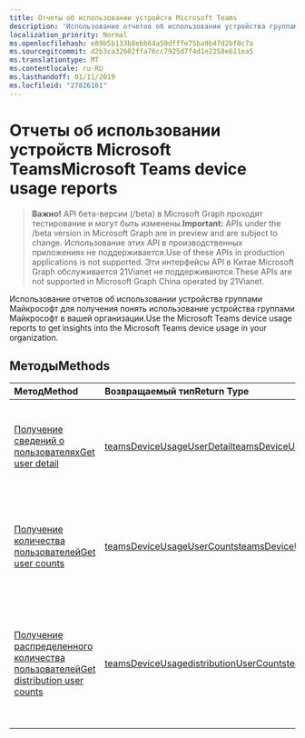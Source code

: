 ```yaml
---
title: Отчеты об использовании устройств Microsoft Teams
description: 'Использование отчетов об использовании устройства группами Майкрософт для получения понять использование устройства группами Майкрософт в вашей организации. '
localization_priority: Normal
ms.openlocfilehash: e89b5b133b8ebb64a59dfffe75ba9b47d2bf0c7a
ms.sourcegitcommit: d2b3ca32602ffa76cc7925d7f4d1e2258e611ea5
ms.translationtype: MT
ms.contentlocale: ru-RU
ms.lasthandoff: 01/11/2019
ms.locfileid: "27826161"
---
```

# <a name="microsoft-teams-device-usage-reports"></a><span data-ttu-id="03720-103">Отчеты об использовании устройств Microsoft Teams</span><span class="sxs-lookup"><span data-stu-id="03720-103">Microsoft Teams device usage reports</span></span>

> <span data-ttu-id="03720-104">**Важно!** API бета-версии (/beta) в Microsoft Graph проходят тестирование и могут быть изменены.</span><span class="sxs-lookup"><span data-stu-id="03720-104">**Important:** APIs under the /beta version in Microsoft Graph are in preview and are subject to change.</span></span> <span data-ttu-id="03720-105">Использование этих API в производственных приложениях не поддерживается.</span><span class="sxs-lookup"><span data-stu-id="03720-105">Use of these APIs in production applications is not supported.</span></span> <span data-ttu-id="03720-106">Эти интерфейсы API в Китае Microsoft Graph обслуживается 21Vianet не поддерживаются.</span><span class="sxs-lookup"><span data-stu-id="03720-106">These APIs are not supported in Microsoft Graph China operated by 21Vianet.</span></span>

<span data-ttu-id="03720-107">Использование отчетов об использовании устройства группами Майкрософт для получения понять использование устройства группами Майкрософт в вашей организации.</span><span class="sxs-lookup"><span data-stu-id="03720-107">Use the Microsoft Teams device usage reports to get insights into the Microsoft Teams device usage in your organization.</span></span> 

## <a name="methods"></a><span data-ttu-id="03720-108">Методы</span><span class="sxs-lookup"><span data-stu-id="03720-108">Methods</span></span>

| <span data-ttu-id="03720-109">Метод</span><span class="sxs-lookup"><span data-stu-id="03720-109">Method</span></span>                                   | <span data-ttu-id="03720-110">Возвращаемый тип</span><span class="sxs-lookup"><span data-stu-id="03720-110">Return Type</span></span>                              | <span data-ttu-id="03720-111">Описание</span><span class="sxs-lookup"><span data-stu-id="03720-111">Description</span></span>                              |
| :--------------------------------------- | :--------------------------------------- | :--------------------------------------- |
| [<span data-ttu-id="03720-112">Получение сведений о пользователях</span><span class="sxs-lookup"><span data-stu-id="03720-112">Get user detail</span></span>](../api/reportroot-getteamsdeviceusageuserdetail.md) | [<span data-ttu-id="03720-113">teamsDeviceUsageUserDetail</span><span class="sxs-lookup"><span data-stu-id="03720-113">teamsDeviceUsageUserDetail</span></span>](../resources/teamsdeviceusageuserdetail.md) | <span data-ttu-id="03720-114">Получение сведений об использовании устройств Microsoft Teams отдельными пользователями.</span><span class="sxs-lookup"><span data-stu-id="03720-114">Get details about Microsoft Teams device usage by user.</span></span> |
| [<span data-ttu-id="03720-115">Получение количества пользователей</span><span class="sxs-lookup"><span data-stu-id="03720-115">Get user counts</span></span>](../api/reportroot-getteamsdeviceusageusercounts.md) | [<span data-ttu-id="03720-116">teamsDeviceUsageUserCounts</span><span class="sxs-lookup"><span data-stu-id="03720-116">teamsDeviceUsageUserCounts</span></span>](../resources/teamsdeviceusageusercounts.md) | <span data-ttu-id="03720-117">Получение сведений о количестве уникальных пользователей в день по типам устройств.</span><span class="sxs-lookup"><span data-stu-id="03720-117">Get the number of daily unique users by device type.</span></span> |
| [<span data-ttu-id="03720-118">Получение распределенного количества пользователей</span><span class="sxs-lookup"><span data-stu-id="03720-118">Get distribution user counts</span></span>](../api/reportroot-getteamsdeviceusagedistributionusercounts.md) | [<span data-ttu-id="03720-119">teamsDeviceUsagedistributionUserCounts</span><span class="sxs-lookup"><span data-stu-id="03720-119">teamsDeviceUsagedistributionUserCounts</span></span>](../resources/teamsdeviceusagedistributionusercounts.md) | <span data-ttu-id="03720-120">Получение количества уникальных пользователей по типам устройств за выбранный период времени.</span><span class="sxs-lookup"><span data-stu-id="03720-120">Get the number of unique users by device type over the selected time period.</span></span> |
